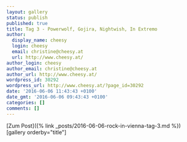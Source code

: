 ```yaml
---
layout: gallery
status: publish
published: true
title: Tag 3 - Powerwolf, Gojira, Nightwish, In Extremo
author:
  display_name: cheesy
  login: cheesy
  email: christine@cheesy.at
  url: http://www.cheesy.at/
author_login: cheesy
author_email: christine@cheesy.at
author_url: http://www.cheesy.at/
wordpress_id: 30292
wordpress_url: http://www.cheesy.at/?page_id=30292
date: '2016-06-06 11:43:43 +0100'
date_gmt: '2016-06-06 09:43:43 +0100'
categories: []
comments: []
---
```


[Zum Post]({% link _posts/2016-06-06-rock-in-vienna-tag-3.md %})
[gallery orderby="title"]
